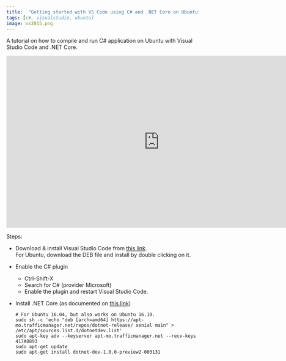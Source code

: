```yaml
---
title:  "Getting started with VS Code using C# and .NET Core on Ubuntu"
tags: [c#, visualstudio, ubuntu]
image: vs2015.png
---
```


A tutorial on how to compile and run C# application on Ubuntu with Visual Studio Code and .NET Core.

<!--more-->

<iframe src="https://channel9.msdn.com/Blogs/dotnet/Get-started-with-VS-Code-Csharp-dotnet-Core-Ubuntu/player" width="800" height="450" allowFullScreen frameBorder="0"></iframe>

Steps:

* Download & install Visual Studio Code from [this link](https://code.visualstudio.com/download).  
  For Ubuntu, download the DEB file and install by double clicking on it.

* Enable the C# plugin
  * Ctrl-Shift-X
  * Search for C# (provider Microsoft)
  * Enable the plugin and restart Visual Studio Code.

* Install .NET Core (as documented on [this link](https://www.microsoft.com/net/core#ubuntu))

  ```
  # For Ubuntu 16.04, but also works on Ubuntu 16.10.
  sudo sh -c 'echo "deb [arch=amd64] https://apt-mo.trafficmanager.net/repos/dotnet-release/ xenial main" > /etc/apt/sources.list.d/dotnetdev.list'
  sudo apt-key adv --keyserver apt-mo.trafficmanager.net --recv-keys 417A0893
  sudo apt-get update
  sudo apt-get install dotnet-dev-1.0.0-preview2-003131
  ```
